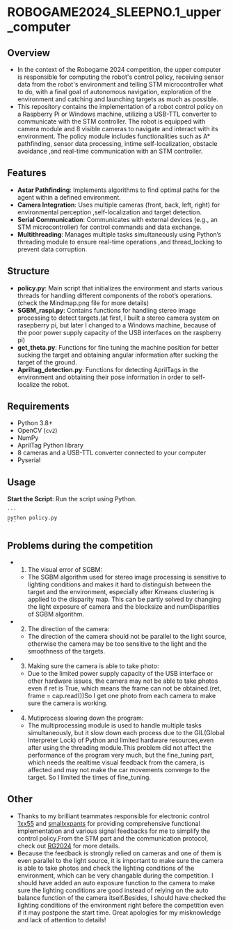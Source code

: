 # ROBOGAME2024_SLEEPNO.1_upper_computer

## Overview
- In the context of the Robogame 2024 competition, the upper computer is responsible for computing the robot's control policy, receiving sensor data from the robot's environment and telling STM microcontroller what to do, with a final goal of autonomous navigation, exploration of the environment and catching and launching targets as much as possible. 
- This repository contains the implementation of a robot control policy on a Raspberry Pi or Windows machine, utilizing a USB-TTL converter to communicate with the STM controller. The robot is equipped with camera module and 8 visible cameras to navigate and interact with its environment. The policy module includes functionalities such as A* pathfinding, sensor data processing, intime self-localization, obstacle avoidance ,and real-time communication with an STM controller.

## Features
- **Astar Pathfinding**: Implements algorithms to find optimal paths for the agent within a defined environment.
- **Camera Integration**: Uses multiple cameras (front, back, left, right) for environmental perception ,self-localization and target detection.
- **Serial Communication**: Communicates with external devices (e.g., an STM microcontroller) for control commands and data exchange.
- **Multithreading**: Manages multiple tasks simultaneously using Python’s threading module to ensure real-time operations ,and thread_locking to prevent data corruption.

## Structure
- **policy.py**: Main script that initializes the environment and starts various threads for handling different components of the robot’s operations.(check the Mindmap.png file for more details)
- **SGBM_raspi.py**: Contains functions for handling stereo image processing to detect targets.(at first, I built a stereo camera system on rasepberry pi, but later I changed to a Windows machine, because of the poor power supply capacity of the USB interfaces on the raspberry pi)
- **get_theta.py**: Functions for fine tuning the machine position for better sucking the target and obtaining angular information after sucking the target of the ground.
- **Apriltag_detection.py**: Functions for detecting AprilTags in the environment and obtaining their pose information in order to self-localize the robot.

## Requirements

- Python 3.8+
- OpenCV (`cv2`)
- NumPy
- AprilTag Python library
- 8 cameras and a USB-TTL converter connected to your computer
- Pyserial

## Usage
**Start the Script**: Run the script using Python.

    ```
    python policy.py
    ```

## Problems during the competition
- 1. The visual error of SGBM: 
    - The SGBM algorithm used for stereo image processing is sensitive to lighting conditions and makes it hard to distinguish between the target and the environment, especially after Kmeans clustering is applied to the disparity map. This can be partly solved by changing the light exposure of camera and the blocksize and numDisparities of SGBM algorithm.
- 2. The direction of the camera: 
    - The direction of the camera should not be parallel to the light source, otherwise the camera may be too sensitive to the light and the smoothness of the targets.
- 3. Making sure the camera is able to take photo:
    - Due to the limited power supply capacity of the USB interface or other hardware issues, the camera may not be able to take photos even if ret is True, which means the frame can not be obtained.(ret, frame = cap.read())So I get one photo from each camera to make sure the camera is working.
- 4. Mutiprocess slowing down the program:
    - The multiprocessing module is used to handle multiple tasks simultaneously, but it slow down each process due to the GIL(Global Interpreter Lock) of Python and limited hardware resources,even after using the threading module.This problem did not affect the performance of the program very much, but the fine_tuning part, which needs the realtime visual feedback from the camera, is affected and may not make the car movements converge to the target. So I limited the times of fine_tuning. 

## Other
- Thanks to my brilliant teammates responsible for electronic control [1xx55](https://github.com/1xx55) and [smallxxpants](https://github.com/smallxxpants) for providing comprehensive functional implementation and various signal feedbacks for me to simplify the control policy.From the STM part and the communication protocol, check out [RG2024](https://github.com/1xx55/RG2024) for more details.
- Because the feedback is strongly relied on cameras and one of them is even parallel to the light source, it is important to make sure the camera is able to take photos and check the lighting  conditions of the environment, which can be very changable during the competition. I should have added an auto exposure function to the camera to make sure the lighting conditions are good instead of relying on the auto balance function of the camera itself.Besides, I should have checked the lighting conditions of the environment right before the competition even if it may postpone the start time. Great apologies for my misknowledge and lack of attention to details!